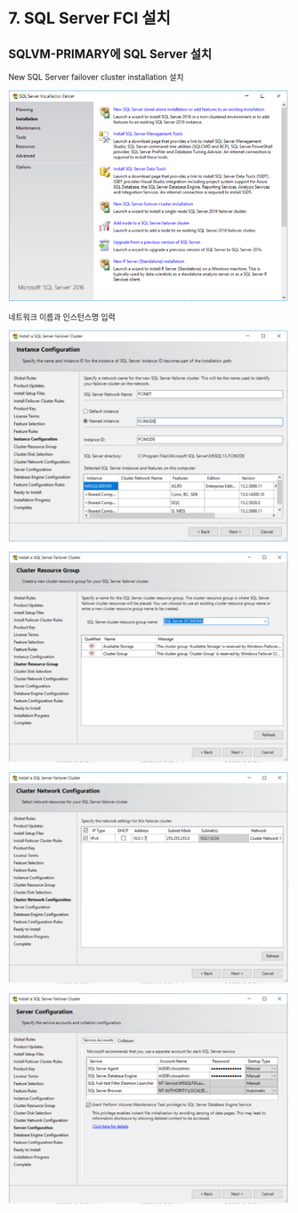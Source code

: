 # 7. SQL Server FCI 설치

## SQLVM-PRIMARY에 SQL Server 설치 

New SQL Server failover cluster installation 설치 

![](../../../.gitbook/assets/vm_setting11.png)

네트워크 이름과 인스턴스명 입력 

![](../../../.gitbook/assets/vm_setting22.png)

![](../../../.gitbook/assets/vm_setting13.png)

![](../../../.gitbook/assets/vm_setting15.png)

![](../../../.gitbook/assets/vm_setting16.png)




